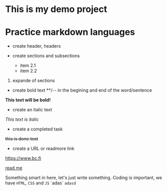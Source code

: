 # This is my demo project

# Practice markdown languages

- create header, headers
- create sections and subsections

  - item 2.1
  - item 2.2

1. expande of sections

- create bold text
  \*\*/-- in the begining and end of the word/sentence

**This text will be bold!**

- create an italic text

_This text is italic_

- create a completed task

~~this is done text~~

- create a URL or readmore link

https://www.bc.fi

[read me](http://www.bc.fi)

Something smart in here, let's just write something. Coding is important, we have `HTML`, `CSS` and `JS` ´adas´ `adasd`

